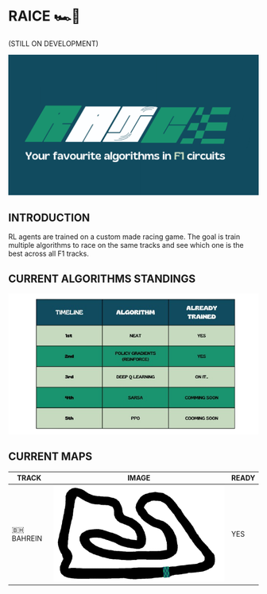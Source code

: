 # RAICE 🏎️🏁


(STILL ON DEVELOPMENT)

<p align="center">
  <img src="./logos/big.png" width="700" />
</p>


## INTRODUCTION

RL agents are trained on a custom made racing game. The goal is train multiple algorithms to race on the same tracks and see which one is the best across all F1 tracks.


## CURRENT ALGORITHMS STANDINGS


<p align="center">
  <img src="./logos/table.png" width="600" />
</p>

## CURRENT MAPS


| TRACK | IMAGE | READY |
|----------|----------|----------|
| 🇧🇭 BAHREIN | ![logo](maps/bahrain2.png) | YES |

